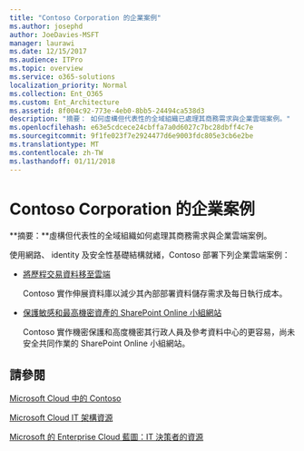 ```yaml
---
title: "Contoso Corporation 的企業案例"
ms.author: josephd
author: JoeDavies-MSFT
manager: laurawi
ms.date: 12/15/2017
ms.audience: ITPro
ms.topic: overview
ms.service: o365-solutions
localization_priority: Normal
ms.collection: Ent_O365
ms.custom: Ent_Architecture
ms.assetid: 8f004c92-773e-4eb0-8bb5-24494ca538d3
description: "摘要： 如何虛構但代表性的全域組織已處理其商務需求與企業雲端案例。"
ms.openlocfilehash: e63e5cdcece24cbffa7a0d6027c7bc28dbff4c7e
ms.sourcegitcommit: 9f1fe023f7e2924477d6e9003fdc805e3cb6e2be
ms.translationtype: MT
ms.contentlocale: zh-TW
ms.lasthandoff: 01/11/2018
---
```

# <a name="enterprise-scenarios-for-the-contoso-corporation"></a>Contoso Corporation 的企業案例

 **摘要：**虛構但代表性的全域組織如何處理其商務需求與企業雲端案例。
  
使用網路、 identity 及安全性基礎結構就緒，Contoso 部署下列企業雲端案例：
  
- [將歷程交易資料移至雲端](moving-historical-transaction-data-to-the-cloud.md)
    
    Contoso 實作伸展資料庫以減少其內部部署資料儲存需求及每日執行成本。
    
- [保護敏感和最高機密資產的 SharePoint Online 小組網站](secure-sharepoint-online-team-sites-for-sensitive-and-highly-confidential-assets.md)
    
    Contoso 實作機密保護和高度機密其行政人員及參考資料中心的更容易，尚未安全共同作業的 SharePoint Online 小組網站。
    
## <a name="see-also"></a>請參閱

[Microsoft Cloud 中的 Contoso](contoso-in-the-microsoft-cloud.md)
  
[Microsoft Cloud IT 架構資源](microsoft-cloud-it-architecture-resources.md)

[Microsoft 的 Enterprise Cloud 藍圖：IT 決策者的資源](https://sway.com/FJ2xsyWtkJc2taRD)



